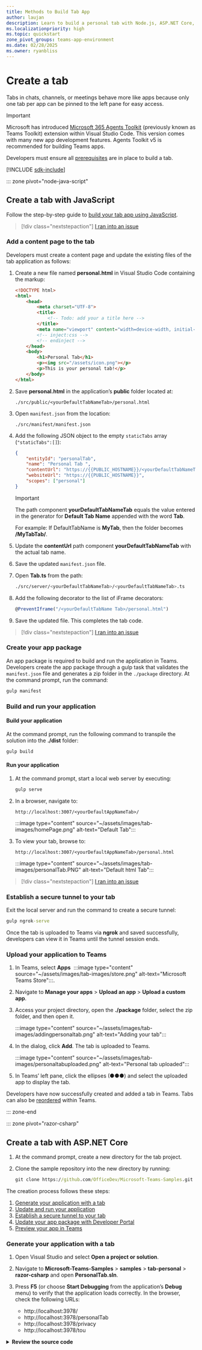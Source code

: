 ```yaml
---
title: Methods to Build Tab App
author: laujan
description: Learn to build a personal tab with Node.js, ASP.NET Core, or ASP.NET Core MVC, extending it to support group chats, channels, meetings, and offline access.
ms.localizationpriority: high
ms.topic: quickstart
zone_pivot_groups: teams-app-environment
ms.date: 02/28/2025
ms.owner: ryanbliss
---
```


# Create a tab

Tabs in chats, channels, or meetings behave more like apps because only one tab per app can be pinned to the left pane for easy access.

> [!IMPORTANT]
>
> Microsoft has introduced [Microsoft 365 Agents Toolkit](../../toolkit/agents-toolkit-fundamentals.md) (previously known as Teams Toolkit) extension within Visual Studio Code. This version comes with many new app development features. Agents Toolkit v5 is recommended for building Teams apps.

Developers must ensure all [prerequisites](~/tabs/how-to/tab-requirements.md) are in place to build a tab.

[!INCLUDE [sdk-include](~/includes/sdk-include.md)]

::: zone pivot="node-java-script"

## Create a tab with JavaScript

Follow the step-by-step guide to [build your tab app using JavaScript](../../sbs-gs-javascript.yml).

<!--
1. At the command prompt, install the [Yeoman](https://yeoman.io/) and [gulp-cli](https://www.npmjs.com/package/gulp-cli) packages by entering the following command after installing the Node.js:

    ```cmd
    npm install yo gulp-cli --global
    ```

1. At the command prompt, install Microsoft Teams app generator by entering the following command:

    ```cmd
    npm install generator-teams --global
    ```

Following are the steps to create a tab:

1. [Generate your application with a tab](#generate-your-application-with-a-tab)
1. [Add a content page to the tab](#add-a-content-page-to-the-tab)
1. [Create your app package](#create-your-app-package)
1. [Build and run your application](#build-and-run-your-application)
1. [Establish a secure tunnel to your tab](#establish-a-secure-tunnel-to-your-tab)
1. [Upload your application to Teams](#upload-your-application-to-teams)

### Generate your application with a tab

1. At the command prompt, create a new directory for your tab.

1. Enter the following command in the new directory to start the Microsoft Teams app generator:

    ```cmd
    yo teams
    ```

1. Respond to the series of questions prompted by the Microsoft Teams app generator so that the manifest.json file is updated accordingly.

    :::image type="content" source="~/assets/images/tab-images/teamsTabScreenshot.PNG" alt-text="Teams generator":::

    <details>
    <summary><b>Series of questions to update your manifest.json file</b></summary>

    * **What is your solution name?**

      The solution name serves as your project name. Developers can accept the suggested name by pressing **Enter**.

    * **Where do you want to place the files?**

      Developers confirm they are in the project directory by pressing **Enter**.

    * **Title of your Microsoft Teams app project?**

      The title becomes your app package name and is used in the manifest and description. Either enter a new title or press **Enter** to accept the default.

    * **Your (company) name? (max 32 characters)**

      The company name appears in the app manifest. Enter a company name or press **Enter** to accept the default.

    * **Which manifest version would you like to use?**

      Developers select the default schema.

    * **Quick scaffolding? (Y/n)**

      The default is yes; press **n** to enter your Microsoft Partner ID.

    * **Enter your Microsoft Partner Id, if you've one? (Leave blank to skip)**

      This field is optional and should only be used if already a member of the [Microsoft Cloud Partner Program](https://partner.microsoft.com).

    * **What do you want to add to your project?**

      Select **( * ) A Tab**.

    * **The URL where you will host this solution?**

      The generator suggests an Azure website URL by default. For local testing, a valid URL is not necessary.

    * **Would you like to show a loading indicator when your app/tab loads?**

      Choose not to include a loading indicator during the app or tab load. The default is no; press **n**.

    * **Would you like personal apps to be rendered without a tab header-bar?**

      Choose not to remove the tab header-bar from personal apps. The default is no; press **n**.

    * **Would you like to include Test framework and initial tests? (y/N)**

      Choose not to include a test framework. The default is no; press **n**.

    * **Would you like to include ESLint support? (y/N)**

      Choose not to include ESLint support. The default is no; press **n**.

    * **Would you like to use Azure Applications Insights for telemetry? (y/N)**

      Choose not to include [Azure Application Insights](/azure/azure-monitor/app/app-insights-overview). The default is no; press **n**.

    * **Default Tab Name (max 16 characters)?**

      Provide a name for the tab. This name is used throughout the project, such as in file names or URL paths.

    * **What kind of Tab would you like to create?**

      Using the arrow keys, select **Personal (static)**.

    * **Do you require Microsoft Entra Single-Sign-On support for the tab?**

      Opt not to include Microsoft Entra Single-Sign-On support. Although the default is yes, press **n**.
    > [!NOTE]
    > In a tab, the home page appears only when the user navigates back to it (for instance, by pressing the back button). The tab is designed not to retain the previous state.
    </details>

-->

> [!div class="nextstepaction"]
> [I ran into an issue](https://github.com/MicrosoftDocs/msteams-docs/issues/new?template=Doc-Feedback.yaml&title=%5BI+ran+into+an+Issue%5D+Create+a+tab+with+JavaScript&author=%40laujan&pageUrl=https%3A%2F%2Flearn.microsoft.com%2Fen-us%2Fmicrosoftteams%2Fplatform%2Ftabs%2Fhow-to%2Fcreate-personal-tab%3Ftabs%3Dvs%26pivots%3Dnode-java-script%23create-a-tab-with-javascript&contentSourceUrl=https%3A%2F%2Fgithub.com%2FMicrosoftDocs%2Fmsteams-docs%2Fblob%2Fmain%2Fmsteams-platform%2Ftabs%2Fhow-to%2Fcreate-personal-tab.md&platformId=7b2eedc9-c3ef-d30c-e8e1-e6d80e341b11&documentVersionIndependentId=6d43a761-19e0-541e-ba06-170099411ac1&metadata=*+ID%3A+61f5ca59-ab3e-b7ef-d3bc-55a88a362abf+%0A*+Service%3A+**msteams**)

### Add a content page to the tab

Developers must create a content page and update the existing files of the tab application as follows:

1. Create a new file named **personal.html** in Visual Studio Code containing the markup:

    ```html
    <!DOCTYPE html>
    <html>
        <head>
            <meta charset="UTF-8">
            <title>
                <!-- Todo: add your a title here -->
            </title>
            <meta name="viewport" content="width=device-width, initial-scale=1.0">
            <!-- inject:css -->
            <!-- endinject -->
        </head>
        <body>
            <h1>Personal Tab</h1>
            <p><img src="/assets/icon.png"></p>
            <p>This is your personal tab!</p>
        </body>
    </html>
    ```

1. Save **personal.html** in the application’s **public** folder located at:

    ```
    ./src/public/<yourDefaultTabNameTab>/personal.html
    ```

1. Open `manifest.json` from the location:

    ```
    ./src/manifest/manifest.json
    ```

1. Add the following JSON object to the empty `staticTabs` array (`"staticTabs":[]`):

    ```json
    {
        "entityId": "personalTab",
        "name": "Personal Tab ",
        "contentUrl": "https://{{PUBLIC_HOSTNAME}}/<yourDefaultTabNameTab>/personal.html",
        "websiteUrl": "https://{{PUBLIC_HOSTNAME}}",
        "scopes": ["personal"]
    }
    ```

    > [!IMPORTANT]
    > The path component **yourDefaultTabNameTab** equals the value entered in the generator for **Default Tab Name** appended with the word **Tab**.
    >
    > For example: If DefaultTabName is **MyTab**, then the folder becomes **/MyTabTab/**.

1. Update the **contentUrl** path component **yourDefaultTabNameTab** with the actual tab name.
1. Save the updated `manifest.json` file.
1. Open **Tab.ts** from the path:

    ```bash
    ./src/server/<yourDefaultTabNameTab>/<yourDefaultTabNameTab>.ts
    ```

1. Add the following decorator to the list of iFrame decorators:

    ```typescript
    @PreventIframe("/<yourDefaultTabName Tab>/personal.html")
    ```

1. Save the updated file. This completes the tab code.

> [!div class="nextstepaction"]
> [I ran into an issue](https://github.com/MicrosoftDocs/msteams-docs/issues/new?template=Doc-Feedback.yaml&title=%5BI+ran+into+an+issue%5D+Add+a+content+page+to+the+tab&author=%40laujan&pageUrl=https%3A%2F%2Flearn.microsoft.com%2Fen-us%2Fmicrosoftteams%2Fplatform%2Ftabs%2Fhow-to%2Fcreate-personal-tab%3Fbranch%3Dpr-en-us-12027%26tabs%3Dvs%26pivots%3Dnode-java-script%23add-a-content-page-to-the-tab&contentSourceUrl=https%3A%2F%2Fgithub.com%2FMicrosoftDocs%2Fmsteams-docs%2Fblob%2Fmain%2Fmsteams-platform%2Ftabs%2Fhow-to%2Fcreate-personal-tab.md&platformId=7b2eedc9-c3ef-d30c-e8e1-e6d80e341b11&documentVersionIndependentId=6d43a761-19e0-541e-ba06-170099411ac1&metadata=*+ID%3A+61f5ca59-ab3e-b7ef-d3bc-55a88a362abf+%0A*+Service%3A+**msteams**)

### Create your app package

An app package is required to build and run the application in Teams. Developers create the app package through a gulp task that validates the `manifest.json` file and generates a zip folder in the `./package` directory. At the command prompt, run the command:

```cmd
gulp manifest
```

### Build and run your application

#### Build your application

At the command prompt, run the following command to transpile the solution into the **./dist** folder:

```cmd
gulp build
```

#### Run your application

1. At the command prompt, start a local web server by executing:

    ```cmd
    gulp serve
    ```

1. In a browser, navigate to:

    ```
    http://localhost:3007/<yourDefaultAppNameTab>/
    ```

    :::image type="content" source="~/assets/images/tab-images/homePage.png" alt-text="Default Tab":::

1. To view your tab, browse to:

    ```
    http://localhost:3007/<yourDefaultAppNameTab>/personal.html
    ```

    :::image type="content" source="~/assets/images/tab-images/personalTab.PNG" alt-text="Default html Tab":::

> [!div class="nextstepaction"]
> [I ran into an issue](https://github.com/MicrosoftDocs/msteams-docs/issues/new?template=Doc-Feedback.yaml&title=%5BI+ran+into+an+issue%5D+Build+and+run+your+application&author=%40laujan&pageUrl=https%3A%2F%2Flearn.microsoft.com%2Fen-us%2Fmicrosoftteams%2Fplatform%2Ftabs%2Fhow-to%2Fcreate-personal-tab%3Fbranch%3Dpr-en-us-12027%26tabs%3Dvs%26pivots%3Dnode-java-script%23build-and-run-your-application&contentSourceUrl=https%3A%2F%2Fgithub.com%2FMicrosoftDocs%2Fmsteams-docs%2Fblob%2Fmain%2Fmsteams-platform%2Ftabs%2Fhow-to%2Fcreate-personal-tab.md&platformId=7b2eedc9-c3ef-d30c-e8e1-e6d80e341b11&documentVersionIndependentId=6d43a761-19e0-541e-ba06-170099411ac1&metadata=*+ID%3A+61f5ca59-ab3e-b7ef-d3bc-55a88a362abf+%0A*+Service%3A+**msteams**)

### Establish a secure tunnel to your tab

Exit the local server and run the command to create a secure tunnel:

```cmd
gulp ngrok-serve
```

Once the tab is uploaded to Teams via **ngrok** and saved successfully, developers can view it in Teams until the tunnel session ends.

### Upload your application to Teams

1. In Teams, select **Apps** &nbsp;:::image type="content" source="~/assets/images/tab-images/store.png" alt-text="Microsoft Teams Store":::.
1. Navigate to **Manage your apps** > **Upload an app** > **Upload a custom app**.
1. Access your project directory, open the **./package** folder, select the zip folder, and then open it.

    :::image type="content" source="~/assets/images/tab-images/addingpersonaltab.png" alt-text="Adding your tab":::

1. In the dialog, click **Add**. The tab is uploaded to Teams.

    :::image type="content" source="~/assets/images/tab-images/personaltabuploaded.png" alt-text="Personal tab uploaded":::

1. In Teams’ left pane, click the ellipses (&#x25CF;&#x25CF;&#x25CF;) and select the uploaded app to display the tab.

Developers have now successfully created and added a tab in Teams. Tabs can also be [reordered](#reorder-tabs) within Teams.

::: zone-end

::: zone pivot="razor-csharp"

## Create a tab with ASP.NET Core

1. At the command prompt, create a new directory for the tab project.
1. Clone the sample repository into the new directory by running:

    ```cmd
    git clone https://github.com/OfficeDev/Microsoft-Teams-Samples.git
    ```

The creation process follows these steps:

1. [Generate your application with a tab](#generate-your-application-with-a-tab-1)
1. [Update and run your application](#update-and-run-your-application)
1. [Establish a secure tunnel to your tab](#establish-a-secure-tunnel-to-your-tab-1)
1. [Update your app package with Developer Portal](#update-your-app-package-with-developer-portal)
1. [Preview your app in Teams](#preview-your-app-in-teams)

### Generate your application with a tab

1. Open Visual Studio and select **Open a project or solution**.
1. Navigate to **Microsoft-Teams-Samples** > **samples** > **tab-personal** > **razor-csharp** and open **PersonalTab.sln**.
1. Press **F5** (or choose **Start Debugging** from the application’s **Debug** menu) to verify that the application loads correctly. In the browser, check the following URLs:

    * http://localhost:3978/
    * http://localhost:3978/personalTab
    * http://localhost:3978/privacy
    * http://localhost:3978/tou

<details>
<summary><b>Review the source code</b></summary>

#### Startup.cs

The project is created from an ASP.NET Core 3.1 web application empty template with the **Advanced - Configure for HTTPS** option selected. MVC services are registered via the dependency injection framework’s `ConfigureServices()` method. Also, because the empty template does not serve static content by default, the static files middleware is included in the `Configure()` method as follows:

```csharp
public void ConfigureServices(IServiceCollection services)
{
    services.AddMvc().SetCompatibilityVersion(CompatibilityVersion.Version_2_2);
}
public void Configure(IApplicationBuilder app)
{
    app.UseStaticFiles();
    app.UseMvc();
}
```

#### wwwroot folder

ASP.NET Core uses the web root folder (wwwroot) to locate static files.

#### Index.cshtml

ASP.NET Core designates files named **Index** as the default or home page. When the browser URL points to the site root, **Index.cshtml** is rendered.

#### AppManifest folder

This folder holds the required app package files:

* A full color icon (192 x 192 pixels)
* A transparent outline icon (32 x 32 pixels)
* A `manifest.json` file that specifies app attributes

These files are zipped to create an app package for Teams. Teams loads the `contentUrl` defined in the manifest, embeds it in an <iframe>, and renders it within the tab.

#### .csproj

Developers can right-click the project in Visual Studio Solution Explorer and select **Edit Project File**. At the end of the file, the following code creates and updates the zip folder when the application builds:

```xml
<PropertyGroup>
    <PostBuildEvent>powershell.exe Compress-Archive -Path \"$(ProjectDir)AppManifest\*\" -DestinationPath \"$(TargetDir)tab.zip\" -Force</PostBuildEvent>
</PropertyGroup>

<ItemGroup>
    <EmbeddedResource Include="AppManifest\icon-outline.png">
      <CopyToOutputDirectory>Always</CopyToOutputDirectory>
    </EmbeddedResource>
    <EmbeddedResource Include="AppManifest\icon-color.png">
      <CopyToOutputDirectory>Always</CopyToOutputDirectory>
    </EmbeddedResource>
    <EmbeddedResource Include="AppManifest\manifest.json">
      <CopyToOutputDirectory>Always</CopyToOutputDirectory>
    </EmbeddedResource>
</ItemGroup>
```

</details>

> [!div class="nextstepaction"]
> [I ran into an issue](https://github.com/MicrosoftDocs/msteams-docs/issues/new?template=Doc-Feedback.yaml&title=%5BI+ran+into+an+issue%5D+Generate+your+application+with+a+tab&pageUrl=https%3A%2F%2Flearn.microsoft.com%2Fen-us%2Fmicrosoftteams%2Fplatform%2Ftabs%2Fhow-to%2Fcreate-personal-tab%3Ftabs%3Dvs%26pivots%3Drazor-csharp%23generate-your-application-with-a-tab-1&contentSourceUrl=https%3A%2F%2Fgithub.com%2FMicrosoftDocs%2Fmsteams-docs%2Fblob%2Fmain%2Fmsteams-platform%2Ftabs%2Fhow-to%2Fcreate-personal-tab.md&documentVersionIndependentId=6d43a761-19e0-541e-ba06-170099411ac1&author=surbhigupta&platformId=7b2eedc9-c3ef-d30c-e8e1-e6d80e341b11&metadata=*%2BID%253A%2Be473e1f3-69f5-bcfa-bcab-54b098b59c80%2B%250A*%2BService%253A%2B**msteams**)

### Update and run your application

1. Within Visual Studio Solution Explorer, open **Pages** > **Shared** and then open **_Layout.cshtml**. Add the following inside the `<head>` section:

    ```HTML
    <script src="https://ajax.aspnetcdn.com/ajax/jQuery/jquery-3.4.1.min.js"></script>
    <script src="https://res.cdn.office.net/teams-js/2.0.0/js/MicrosoftTeams.min.js" integrity="sha384-QtTBFeFlfRDZBfwHJHYQp7MdLJ2C3sfAEB1Qpy+YblvjavBye+q87TELpTnvlXw4" crossorigin="anonymous"></script>
    ```

1. In Visual Studio Solution Explorer, open **PersonalTab.cshtml** from the **Pages** folder and insert `microsoftTeams.app.initialize()` within the `<script>` tags.
1. Save all changes.
1. Press **F5** (or select **Start Debugging** from the **Debug** menu) to run the application.

> [!div class="nextstepaction"]
> [I ran into an issue](https://github.com/MicrosoftDocs/msteams-docs/issues/new?template=Doc-Feedback.yaml&title=%5BI+ran+into+an+issue%5D+Update+and+run+your+application&pageUrl=https%3A%2F%2Flearn.microsoft.com%2Fen-us%2Fmicrosoftteams%2Fplatform%2Ftabs%2Fhow-to%2Fcreate-personal-tab%3Ftabs%3Dvs%26pivots%3Drazor-csharp%23update-and-run-your-application&contentSourceUrl=https%3A%2F%2Fgithub.com%2FMicrosoftDocs%2Fmsteams-docs%2Fblob%2Fmain%2Fmsteams-platform%2Ftabs%2Fhow-to%2Fcreate-personal-tab.md&documentVersionIndependentId=6d43a761-19e0-541e-ba06-170099411ac1&author=surbhigupta&platformId=7b2eedc9-c3ef-d30c-e8e1-e6d80e341b11&metadata=*%2BID%253A%2Be473e1f3-69f5-bcfa-bcab-54b098b59c80%2B%250A*%2BService%253A%2B**msteams**)

### Establish a secure tunnel to your tab

From the project root directory in the command prompt, start a secure tunnel by executing:

```cmd
ngrok http 3978 --host-header=localhost
```

### Update your app package with Developer Portal

1. Open [**Developer portal**](https://dev.teams.microsoft.com/home).
1. Within **Apps**, select **Import app**.
1. The app package file, named **tab.zip**, is located at:

    ```
    /bin/Debug/netcoreapp3.1/tab.zip
    ```

1. Select **tab.zip** to open it within the Developer Portal.
1. A default **App ID** is automatically generated in the **Basic information** section.
1. Add the Short and Long descriptions in **Descriptions**.
1. In **Developer Information**, provide the required details and, in **Website (must be a valid HTTPS URL)**, enter the ngrok HTTPS URL.
1. In **App URLs**, update the Privacy policy to `https://<yourngrokurl>/privacy` and Terms of use to `https://<yourngrokurl>/tou`, then select **Save**.
1. In **App features**, select **Personal app** > **Create your first personal app tab**, then input a name and update the **Content URL** with `https://<yourngrokurl>/personalTab`. Leave the Website URL blank, select **Context** as personalTab from the dropdown, and click **Confirm**.
1. Select **Save**.
1. In the Domains section, ensure that the domains include the ngrok URL without the HTTPS prefix, e.g., `<yourngrokurl>.ngrok.io`.

> [!div class="nextstepaction"]
> [I ran into an issue](https://github.com/MicrosoftDocs/msteams-docs/issues/new?template=Doc-Feedback.yaml&title=%5BI+ran+into+an+issue%5D+Update+your+app+package+with+Developer+Portal&pageUrl=https%3A%2F%2Flearn.microsoft.com%2Fen-us%2Fmicrosoftteams%2Fplatform%2Ftabs%2Fhow-to%2Fcreate-personal-tab%3Ftabs%3Dvs%26pivots%3Drazor-csharp%23update-your-app-package-with-developer-portal&contentSourceUrl=https%3A%2F%2Fgithub.com%2FMicrosoftDocs%2Fmsteams-docs%2Fblob%2Fmain%2Fmsteams-platform%2Ftabs%2Fhow-to%2Fcreate-personal-tab.md&documentVersionIndependentId=6d43a761-19e0-541e-ba06-170099411ac1&author=surbhigupta&platformId=7b2eedc9-c3ef-d30c-e8e1-e6d80e341b11&metadata=*%2BID%253A%2Be473e1f3-69f5-bcfa-bcab-54b098b59c80%2B%250A*%2BService%253A%2B**msteams**)

### Preview your app in Teams

1. From the Developer Portal toolbar, select **Preview in Teams**; the portal confirms that the custom app has been uploaded successfully, and the **Add** page appears in Teams.
1. Click **Add** to load the tab in Teams. The tab becomes available in Teams.

    :::image type="content" source="~/assets/images/tab-images/personaltabaspnetuploaded.png" alt-text="Default Tab":::

    Developers have now successfully created and added a tab in Teams. Tabs can be [reordered](#reorder-tabs).

::: zone-end

::: zone pivot="mvc-csharp"

## Create a tab with ASP.NET Core MVC

1. At the command prompt, create a new directory for the tab project.
1. Clone the sample repository into the new directory by running:

    ```cmd
    git clone https://github.com/OfficeDev/Microsoft-Teams-Samples.git
    ```

This process follows these steps:

1. [Generate your application with a tab](#generate-your-application-with-a-tab)
1. [Update and run application](#update-and-run-your-application-1)
1. [Establish a secure tunnel to your tab](#establish-a-secure-tunnel-to-your-tab-2)
1. [Update your app package with Developer Portal](#update-your-app-package-with-developer-portal-1)
1. [Preview your app in Teams](#preview-your-app-in-teams-1)

### Generate your application with a tab

1. Open Visual Studio and select **Open a project or solution**.
1. Navigate to **Microsoft-Teams-Samples** > **samples** > **tab-personal** > **mvc-csharp** and open **PersonalTabMVC.sln**.
1. Press **F5** (or select **Start Debugging** from the **Debug** menu) to verify that the application loads correctly. In the browser, check the URLs:

    * http://localhost:3978
    * http://localhost:3978/personalTab
    * http://localhost:3978/privacy
    * http://localhost:3978/tou

<details>
<summary><b>Review the source code</b></summary>

#### Startup.cs

This project is created from an ASP.NET Core 3.1 web application empty template with the **Advanced - Configure for HTTPS** option selected. The MVC services register via `ConfigureServices()` and the static files middleware is added in `Configure()` as shown:

``` csharp
public void ConfigureServices(IServiceCollection services)
{
    services.AddMvc().SetCompatibilityVersion(CompatibilityVersion.Version_2_2);
}
public void Configure(IApplicationBuilder app)
{
    app.UseStaticFiles();
    app.UseMvc();
}
```

#### wwwroot folder

ASP.NET Core locates static files within the web root folder (wwwroot).

#### AppManifest folder

The folder contains essential app package files including:

* A **full color icon** (192 x 192 pixels)
* A **transparent outline icon** (32 x 32 pixels)
* A `manifest.json` file with the app attributes

These files must be zipped to form an app package for Teams. Teams loads the `contentUrl` defined in the manifest, embeds it in an iFrame, and displays it in the tab.

#### .csproj

Right-click on the project in Visual Studio Solution Explorer and select **Edit Project File**. The code at the file’s end creates and updates a zip folder during build:

``` xml
<PropertyGroup>
    <PostBuildEvent>powershell.exe Compress-Archive -Path \"$(ProjectDir)AppManifest\*\" -DestinationPath \"$(TargetDir)tab.zip\" -Force</PostBuildEvent>
</PropertyGroup>

<ItemGroup>
    <EmbeddedResource Include="AppManifest\icon-outline.png">
      <CopyToOutputDirectory>Always</CopyToOutputDirectory>
    </EmbeddedResource>
    <EmbeddedResource Include="AppManifest\icon-color.png">
      <CopyToOutputDirectory>Always</CopyToOutputDirectory>
    </EmbeddedResource>
    <EmbeddedResource Include="AppManifest\manifest.json">
      <CopyToOutputDirectory>Always</CopyToOutputDirectory>
    </EmbeddedResource>
</ItemGroup>
```

#### Models

The **PersonalTab.cs** model provides a message object and related methods, invoked by **PersonalTabController** when a user interacts with a button in the **PersonalTab** view.

#### Views

Views represent different pages:

* Home: ASP.NET Core uses files named **Index** as the default homepage.
* Shared: The partial view **_Layout.cshtml** contains shared structure and references to the Teams Library.

#### Controllers

Controllers make use of `ViewBag` to dynamically pass values to corresponding Views.

</details>

> [!div class="nextstepaction"]
> [I ran into an issue](https://github.com/MicrosoftDocs/msteams-docs/issues/new?template=Doc-Feedback.yaml&title=%5BI+ran+into+an+issue%5D+Generate+your+application+with+a+tab&pageUrl=https%3A%2F%2Flearn.microsoft.com%2Fen-us%2Fmicrosoftteams%2Fplatform%2Ftabs%2Fhow-to%2Fcreate-personal-tab%3Ftabs%3Dvs%26pivots%3Drazor-csharp%23generate-your-application-with-a-tab&contentSourceUrl=https%3A%2F%2Fgithub.com%2FMicrosoftDocs%2Fmsteams-docs%2Fblob%2Fmain%2Fmsteams-platform%2Ftabs%2Fhow-to%2Fcreate-personal-tab.md&documentVersionIndependentId=6d43a761-19e0-541e-ba06-170099411ac1&author=surbhigupta&platformId=7b2eedc9-c3ef-d30c-e8e1-e6d80e341b11&metadata=*%2BID%253A%2Be473e1f3-69f5-bcfa-bcab-54b098b59c80%2B%250A*%2BService%253A%2B**msteams**)

### Update and run your application

1. In Visual Studio Solution Explorer, open **Views** > **Shared** and then **_Layout.cshtml**. Insert the following scripts inside the `<head>` section:

    ```HTML
    <script src="https://ajax.aspnetcdn.com/ajax/jQuery/jquery-3.4.1.min.js"></script>
    <script src="https://res.cdn.office.net/teams-js/2.0.0/js/MicrosoftTeams.min.js" integrity="sha384-QtTBFeFlfRDZBfwHJHYQp7MdLJ2C3sfAEB1Qpy+YblvjavBye+q87TELpTnvlXw4" crossorigin="anonymous"></script>
    ```

1. Open **PersonalTab.cshtml** from **Views** > **PersonalTab** and add `microsoftTeams.app.initialize()` within the `<script>` tags.
1. Save all changes.
1. Press **F5** (or choose **Start Debugging** from the **Debug** menu) to run the application.

> [!div class="nextstepaction"]
> [I ran into an issue](https://github.com/MicrosoftDocs/msteams-docs/issues/new?template=Doc-Feedback.yaml&title=%5BI+ran+into+an+issue%5D+Update+and+run+your+application&pageUrl=https%3A%2F%2Flearn.microsoft.com%2Fen-us%2Fmicrosoftteams%2Fplatform%2Ftabs%2Fhow-to%2Fcreate-personal-tab%3Ftabs%3Dvs%26pivots%3Drazor-csharp%23update-and-run-your-application&contentSourceUrl=https%3A%2F%2Fgithub.com%2FMicrosoftDocs%2Fmsteams-docs%2Fblob%2Fmain%2Fmsteams-platform%2Ftabs%2Fhow-to%2Fcreate-personal-tab.md&documentVersionIndependentId=6d43a761-19e0-541e-ba06-170099411ac1&author=surbhigupta&platformId=7b2eedc9-c3ef-d30c-e8e1-e6d80e341b11&metadata=*%2BID%253A%2Be473e1f3-69f5-bcfa-bcab-54b098b59c80%2B%250A*%2BService%253A%2B**msteams**)
  
### Establish a secure tunnel to your tab

From the project root directory in the command prompt, start a secure tunnel by executing:

```cmd
ngrok http 3978 --host-header=localhost
```

### Update your app package with Developer Portal

1. Open [**Developer portal**](https://dev.teams.microsoft.com/home).
1. Under **Apps**, select **Import app**.
1. The app package file, **tab.zip**, is located at:

    ```
    /bin/Debug/netcoreapp3.1/tab.zip
    ```

1. Select **tab.zip** to open it in the Developer Portal.
1. A default **App ID** is created and appears in **Basic information**.
1. Provide the Short and Long descriptions within **Descriptions**.
1. In **Developer Information**, supply the required details and in **Website (must be a valid HTTPS URL)**, enter the ngrok HTTPS URL.
1. In **App URLs**, update the Privacy policy to `https://<yourngrokurl>/privacy` and Terms of use to `https://<yourngrokurl>/tou`, then click **Save**.
1. Under **App features**, choose **Personal app** > **Create your first personal app tab**, enter a name, and update the **Content URL** with `https://<yourngrokurl>/personalTab`. Leave the Website URL blank, select **Context** as personalTab from the dropdown list, and click **Confirm**.
1. Click **Save**.
1. In the Domains section, ensure that the list of domains contains the ngrok URL without the HTTPS prefix (e.g., `<yourngrokurl>.ngrok.io`).

> [!div class="nextstepaction"]
> [I ran into an issue](https://github.com/MicrosoftDocs/msteams-docs/issues/new?template=Doc-Feedback.yaml&title=%5BI+ran+into+an+issue%5D+Update+your+app+package+with+Developer+Portal&pageUrl=https%3A%2F%2Flearn.microsoft.com%2Fen-us%2Fmicrosoftteams%2Fplatform%2Ftabs%2Fhow-to%2Fcreate-personal-tab%3Ftabs%3Dvs%26pivots%3Dmvc-csharp%23update-your-app-package-with-developer-portal-1&contentSourceUrl=https%3A%2F%2Fgithub.com%2FMicrosoftDocs%2Fmsteams-docs%2Fblob%2Fmain%2Fmsteams-platform%2Ftabs%2Fhow-to%2Fcreate-personal-tab.md&documentVersionIndependentId=6d43a761-19e0-541e-ba06-170099411ac1&author=surbhigupta&platformId=7b2eedc9-c3ef-d30c-e8e1-e6d80e341b11&metadata=*%2BID%253A%2Be473e1f3-69f5-bcfa-bcab-54b098b59c80%2B%250A*%2BService%253A%2B**msteams**)

### Preview your app in Teams

1. From the Developer Portal toolbar, click **Preview in Teams**. Developer Portal confirms a successful upload, and the **Add** page appears in Teams.
1. Click **Add** to load the tab in Teams.
1. In the dialog, select **Open** to display the app in personal scope.

    :::image type="content" source="~/assets/images/tab-images/personaltabaspnetmvccoreuploaded.png" alt-text="Personal tab":::
  
Developers have now successfully created and added a tab in Teams. Tabs can be [reordered](#reorder-tabs) as needed.

::: zone-end

::: zone pivot="blazor-app"

Blazor allows developers to build interactive web UIs using C# instead of JavaScript. Both a tab app and a bot app can be created with Blazor and the latest version of Visual Studio.

:::image type="content" source="~/assets/images/toolkit-v2/blazor/your-blazor-helloworld-app.png" alt-text="Screenshot of the Blazor app displaying the tab, Bot, and Message Extension output after the step-by-step Blazor guide is successfully completed.":::

> [!NOTE]
> Agents Toolkit does not support message extension capability.

Below is a list of tools required for building and deploying the app.

| &nbsp;         | Install                                                                                  | For using...                                                                                                                              |
|----------------|------------------------------------------------------------------------------------------|-------------------------------------------------------------------------------------------------------------------------------------------|
| **Required**   | &nbsp;                                                                                   | &nbsp;                                                                                                                                    |
| &nbsp;         | [Visual Studio version 17.2.0 preview 2.1](https://visualstudio.microsoft.com/thank-you-downloading-visual-studio/?sku=enterprise&ch=pre&rel=17) | Select Visual Studio Enterprise 2022 Preview (version 17.2.0 preview 2.1).                                                               |
| &nbsp;         | [Microsoft Teams](https://www.microsoft.com/microsoft-teams/download-app)                | Microsoft Teams to collaborate via chat, meetings, and calls in a unified app.                                                            |
| &nbsp;         | [Microsoft Edge](https://www.microsoft.com/edge/) (recommended) or [Google Chrome](https://www.google.com/chrome/) | A browser equipped with developer tools.                                                                                                 |

## Prepare development environment

After installing the required tools, set up the development environment.

### Install Agents Toolkit

Agents Toolkit simplifies development by provisioning and deploying cloud resources for the app, publishing to the Teams Store, and more. Developers can use Agents Toolkit with Visual Studio or the Agents Toolkit Command Line Interface.

# [Latest version of the Visual Studio](#tab/vs)

Developers can use the latest version of Visual Studio to develop Teams apps with Blazor Server in .NET.

To install the Agents Toolkit extension:

1. Download the latest version of Visual Studio.
1. Launch the Visual Studio installer (.exe) from the download folder.
1. In the Visual Studio Installer, select **Continue** to configure the installation.

    :::image type="content" source="../../assets/images/toolkit-v2/blazor/visual-studio-installer.PNG" alt-text="Screenshot of Visual Studio Installer with continue option highlighted.":::

1. Under **Workloads**, select **ASP.NET and web development**.
1. Under **Installation details**, select **Microsoft 365 Agents Toolkit**.
1. Click **Install**.

    :::image type="content" source="../../assets/images/toolkit-v2/blazor-vs-preview2/vs.install.PNG" alt-text="Screenshot of Visual Studio Enterprise Preview with the ASP.NET, web development, and Microsoft Teams development tools options highlighted.":::

Visual Studio installs in a few minutes.

> [!div class="nextstepaction"]
> [I ran into an issue](https://github.com/MicrosoftDocs/msteams-docs/issues/new?template=Doc-Feedback.yaml&title=%5BI+ran+into+an+issue%5D+Install+Microsoft+Agents+Toolkit+-+Latest+version+of+the+Visual+Studio&pageUrl=https%3A%2F%2Flearn.microsoft.com%2Fen-us%2Fmicrosoftteams%2Fplatform%2Ftabs%2Fhow-to%2Fcreate-personal-tab%3Ftabs%3Dvs%26pivots%3Dblazor-app%23install-microsoft-agents-toolkit&contentSourceUrl=https%3A%2F%2Fgithub.com%2FMicrosoftDocs%2Fmsteams-docs%2Fblob%2Fmain%2Fmsteams-platform%2Ftabs%2Fhow-to%2Fcreate-personal-tab.md%23latest-version-of-the-visual-studio&documentVersionIndependentId=6d43a761-19e0-541e-ba06-170099411ac1&author=surbhigupta&platformId=7b2eedc9-c3ef-d30c-e8e1-e6d80e341b11&metadata=*%2BID%253A%2Be473e1f3-69f5-bcfa-bcab-54b098b59c80%2B%250A*%2BService%253A%2B**msteams**)

# [Command line](#tab/cli)

To install Microsoft 365 Agents Toolkit CLI (previously known as TeamsFx CLI) via npm, run:

```bash
npm install -g @microsoft/teamsfx-cli
```

Depending on the configuration, developers might need to use `sudo`:

```bash
sudo npm install -g --unsafe-perm @microsoft/teamsfx-cli
```

Ensure the npm global cache is added to the PATH (typically handled by the Node.js installer).

The CLI is available via the `atk` command. Verify by running:

```bash
atk -h
```

> [!CAUTION]
> Before running TeamsFx in PowerShell terminals, the remote signed execution policy for PowerShell must be enabled.

> [!div class="nextstepaction"]
> [I ran into an issue](https://github.com/MicrosoftDocs/msteams-docs/issues/new?template=Doc-Feedback.yaml&title=%5BI+ran+into+an+issue%5D+Install+Microsoft+Agents+Toolkit+-+Command+line&pageUrl=https%3A%2F%2Flearn.microsoft.com%2Fen-us%2Fmicrosoftteams%2Fplatform%2Ftabs%2Fhow-to%2Fcreate-personal-tab%3Ftabs%3Dvs%26pivots%3Dblazor-app%23install-microsoft-agents-toolkit&contentSourceUrl=https%3A%2F%2Fgithub.com%2FMicrosoftDocs%2Fmsteams-docs%2Fblob%2Fmain%2Fmsteams-platform%2Ftabs%2Fhow-to%2Fcreate-personal-tab.md%23command-line&documentVersionIndependentId=6d43a761-19e0-541e-ba06-170099411ac1&author=surbhigupta&platformId=7b2eedc9-c3ef-d30c-e8e1-e6d80e341b11&metadata=*%2BID%253A%2Be473e1f3-69f5-bcfa-bcab-54b098b59c80%2B%250A*%2BService%253A%2B**msteams**)

---

## Set up your Teams development tenant

A tenant acts as a container for an organization in Teams where chats, file sharing, and meetings occur. It also serves as the space to upload and test custom apps. Developers should verify readiness for custom app upload.

### Enable custom app upload

Custom app upload lets developers test apps in Teams without full distribution. To verify if custom app upload is enabled:

1. In the Teams client, open **Apps**.
1. Go to **Manage your apps**.
1. Click **Upload an app**. The presence of the **Upload a custom app** option confirms that custom app upload is enabled.

    :::image type="content" source="../../assets/images/toolkit-v2/blazor/upload-custom-app.PNG" alt-text="Screenshot showing the option to upload a custom app in Teams.":::

    > [!NOTE]
    > If the option does not appear, contact the Teams administrator.

### Create a free Teams developer tenant (optional)

Developers without a Teams developer account can join the Microsoft 365 developer program at no cost:

1. Visit the [Microsoft 365 developer program](https://developer.microsoft.com/microsoft-365/dev-program).
1. Click **Join Now** and follow the onscreen instructions.
1. On the welcome screen, select **Set up E5 subscription**.
1. Configure the administrator account. Once complete, a subscription screen appears.

    :::image type="content" source="../../assets/images/build-your-first-app/dev-program-subscription.PNG" alt-text="Screenshot of Microsoft 365 Developer Program displaying available Microsoft 365 developer subscriptions.":::

1. Sign in to Teams using the new administrator account and verify the presence of the **Upload a custom app** option.

## Get a free Azure account

If hosting the app or using Azure resources is planned, developers must possess an Azure subscription. [Create a free account](https://azure.microsoft.com/free/) before proceeding.

With all tools installed and accounts set up, developers can now create and build a Teams app with tab capability.

## Create project workspace for your tab app

Initiate Teams app development by creating an app that uses tab functionality.

:::image type="content" source="~/assets/images/toolkit-v2/blazor/your-blazor-helloworld-app1.png" alt-text="Screenshot of Blazor app displaying the final output of the tab app after completing the Blazor guide.":::

This tutorial covers:

1. [How to set up a new tab project with Agents Toolkit](#create-your-tab-project)
1. [A tour of the source code for the Teams tab app](#take-a-tour-of-the-source-code-for-teams-tab-app)

## Create your tab project

Agents Toolkit guides developers through creating the tab project workspace using several steps:

1. On the **Create a new project** page, select the desired project type.
1. On the **Configure your new project** page, enter the project details.
1. On the **Create a new Teams application** page, select the app capabilities.

**To create the tab project workspace:**

1. Open the latest version of Visual Studio.
1. Click **Create a new project**.

   :::image type="content" source="../../assets/images/toolkit-v2/blazor/vs-select-project.png" alt-text="Screenshot of Visual Studio displaying the Create a new project option.":::

   The **Create a new project** page is displayed.

1. Specify the project type and details:
   1. Search for **Microsoft 365** in the templates dropdown.
   1. Choose **Microsoft 365 Agents** as the template.
   1. Click **Next**.

      :::image type="content" source="../../assets/images/toolkit-v2/blazor/vs-select-teams-app.png" alt-text="Screenshot of the Create a new project page with the Next option selected." lightbox="../../assets/images/toolkit-v2/blazor/vs-select-teams-app.png":::

      The **Configure your new project** page appears.

1. Provide the project details:
   1. Enter a suitable project name.

      > [!NOTE]
      > The project name automatically fills in as the **Solution name**. Developers may modify the solution name without affecting the project name.

   1. Choose the folder path for the project workspace.
   1. Optionally, enter a different solution name.
   1. (Optional) Check the option to save the project and solution in the same folder; this step is not required for this tutorial.
   1. Click **Create**.

      :::image type="content" source="../../assets/images/toolkit-v2/blazor-vs-preview2/configure-new-project.PNG" alt-text="Screenshot of the Configure your new project page with the Create option selected." lightbox="../../assets/images/toolkit-v2/blazor-vs-preview2/configure-new-project.PNG":::

      The **Create a new Teams application** page appears.

1. On the **Create a new Teams application** page, select the Teams app feature:
   1. Choose **Tab** as the app capability.
   1. Click **Create**.

      :::image type="content" source="../../assets/images/toolkit-v2/first-tab/create-tab.png" alt-text="Screenshot showing the Tab feature and Create option selected in the Create a new Teams application page.":::

   The Teams tab app is generated within seconds.

   :::image type="content" source="../../assets/images/toolkit-v2/blazor/vs-tab-app.png" alt-text="Screenshot of Visual Studio displaying initial tips for building the app." lightbox="../../assets/images/toolkit-v2/blazor/vs-tab-app.png":::

   <details>
   <summary>A quick recap of creating a Teams tab app.</summary>
   Watch this brief recap for creating a Teams tab app.

   :::image type="content" source="~/assets/videos/blazorapp.gif" alt-text="Graphical walkthrough of the Teams tab app creation process.":::

> [!div class="nextstepaction"]
> [I ran into an issue](https://github.com/MicrosoftDocs/msteams-docs/issues/new?template=Doc-Feedback.yaml&title=%5BI+ran+into+an+issue%5D+Create+your+tab+project&pageUrl=https%3A%2F%2Flearn.microsoft.com%2Fen-us%2Fmicrosoftteams%2Fplatform%2Ftabs%2Fhow-to%2Fcreate-personal-tab%3Ftabs%3Dvs%26pivots%3Dblazor-app%23create-your-tab-project&contentSourceUrl=https%3A%2F%2Fgithub.com%2FMicrosoftDocs%2Fmsteams-docs%2Fblob%2Fmain%2Fmsteams-platform%2Ftabs%2Fhow-to%2Fcreate-personal-tab.md&documentVersionIndependentId=6d43a761-19e0-541e-ba06-170099411ac1&author=surbhigupta&platformId=7b2eedc9-c3ef-d30c-e8e1-e6d80e341b11&metadata=*%2BID%253A%2Be473e1f3-69f5-bcfa-bcab-54b098b59c80%2B%250A*%2BService%253A%2B**msteams**)
   </details>

### Take a tour of the source code for Teams tab app

Once the project is generated, developers have access to all components required for a basic tab app. Use the **Solution Explorer** pane in Visual Studio to examine the directory structure.

:::image type="content" source="../../assets/images/toolkit-v2/blazor/blazor-app-solution-explorer_1.png" alt-text="Screenshot of Solution Explorer displaying files and folders for a personal tab app.":::

Agents Toolkit scaffolds the project based on the selected capabilities. Key components include:

| Folder name    | Contents                                                                                                                                         |
|----------------|--------------------------------------------------------------------------------------------------------------------------------------------------|
| App icons      | PNG files for the app icons stored as `color.png` and `outline.png`.                                                                             |
| `manifest.json`| The app manifest required for publishing via Developer Portal for Teams is stored in `Properties/manifest.json`.                                  |
| BackendController.cs | A backend controller located at `Controllers/BackendController.cs` aids in authentication.                                                 |
| `Pages/Tab.razor`| The tab page for the application.                                                                                                              |
| `TeamsFx.cs` and `JS/src/index.js` | Scripts responsible for initializing communication with the Teams host.                                                     |

Developers may add additional ASP.NET Core controllers to incorporate backend functionality.

## Build and run your first Teams tab app

After setting up the Agents Toolkit project workspace, build and run the tab app as follows:

1. In Visual Studio, select **Project** > **Microsoft 365 Agents Toolkit** > **Select Microsoft 365 Account**.

    :::image type="content" source="../../assets/images/toolkit-v2/blazor-vs-preview2/configure-msteamsapp_1.png" alt-text="Screenshot of Visual Studio showing the Project and Agents Toolkit options for configuring the Teams app." lightbox="../../assets/images/toolkit-v2/blazor-vs-preview2/configure-msteamsapp_1.png":::

1. Choose the Microsoft 365 account or select **Add an account** to sign in.
   
    :::image type="content" source="../../assets/images/toolkit-v2/m365-account_1.PNG" alt-text="Screenshot of the Microsoft 365 Account sign-in screen with the Continue option highlighted.":::

1. Press **Debug** > **Start Debugging** or press **F5** to launch the app in debug mode.
    <br>
    <details>
    <summary>Learn what occurs when running the app locally in the debugger.</summary>

    When F5 is pressed, Agents Toolkit:

    1. Registers the application with Microsoft Entra ID.
    1. Registers the application for Teams custom app upload.
    1. Launches the backend locally.
    1. Launches the front-end locally.
    1. Opens Teams in a web browser and instructs it to load the custom app using the embedded URL in the manifest.

    </details>

1. If prompted, install the self-signed SSL certificate for local debugging.

    :::image type="content" source="../../assets/images/toolkit-v2/blazor-vs-preview2/ssl-prompt.png" alt-text="Screenshot of Security Warning prompting SSL certificate installation.":::

    Teams launches in a web browser.
1. In Teams, click **Add**.
   
    :::image type="content" source="../../assets/images/toolkit-v2/blazor-vs-preview2/blazor-app.png" alt-text="Screenshot of the personal tab app dialog with the Add option selected.":::

1. When prompted for scope, click **Open** to display the app in personal mode.

    :::image type="content" source="../../assets/images/toolkit-v2/blazor-vs-preview2/blazor-app-scope.png" alt-text="Screenshot of scope selection with the Open option highlighted.":::

Developers now see that the first tab app runs locally.
1. Navigate through the page to view additional user details.
1. Click **Authorize** to allow the app to retrieve user details from Microsoft Graph.
    The app will prompt for permission to access user details.
    :::image type="content" source="../../assets/images/toolkit-v2/blazor-vs-preview2/authorize-user-info.png" alt-text="Screenshot showing the authorize prompt in the personal tab.":::
1. Click **Accept** to grant the necessary permissions.
    :::image type="content" source="../../assets/images/toolkit-v2/blazor-vs-preview2/ms-graph-permission_1.png" alt-text="Screenshot of the Microsoft Graph permissions prompt displaying app information.":::
1. The user’s photo and related details appear on the **Personal Tab**.
    :::image type="content" source="../../assets/images/toolkit-v2/blazor/tab-user-info.png" alt-text="Screenshot showing the personal tab displaying user details.":::
1. Developers can perform standard debugging activities (such as setting breakpoints) as with any web application. The app also supports hot reloading.
1. Stop debugging in Visual Studio when finished.

> [!div class="nextstepaction"]
> [I ran into an issue](https://github.com/MicrosoftDocs/msteams-docs/issues/new?template=Doc-Feedback.yaml&title=%5BI+ran+into+an+issue%5D+Build+and+run+your+first+Teams+tab+app&pageUrl=https%3A%2F%2Flearn.microsoft.com%2Fen-us%2Fmicrosoftteams%2Fplatform%2Ftabs%2Fhow-to%2Fcreate-personal-tab%3Ftabs%3Dvs%26pivots%3Dblazor-app%23build-and-run-your-first-teams-tab-app&contentSourceUrl=https%3A%2F%2Fgithub.com%2FMicrosoftDocs%2Fmsteams-docs%2Fblob%2Fmain%2Fmsteams-platform%2Ftabs%2Fhow-to%2Fcreate-personal-tab.md&platformId=7b2eedc9-c3ef-d30c-e8e1-e6d80e341b11&documentVersionIndependentId=6d43a761-19e0-541e-ba06-170099411ac1&author=surbhigupta&metadata=*%2BID%253A%2Be473e1f3-69f5-bcfa-bcab-54b098b59c80%2B%250A*%2BService%253A%2B**msteams**)

## Preview your first Teams tab app

Once the tab app is built and run, developers should deploy the app to Azure and preview it in Teams. The final steps are:

1. [Provision your tab app in the cloud](#to-provision-your-tab-app-in-the-cloud)
1. [Deploy your tab app to cloud](#to-deploy-your-tab-app-to-cloud)
1. [Preview your tab app in Teams](#to-preview-your-tab-app-in-teams)

The following sections guide through deploying the first tab app on Azure using Agents Toolkit.

### **To provision your tab app in the cloud**

1. In Visual Studio, select **Project** > **Microsoft 365 Agents Toolkit** > **Provision in the Cloud**.

    :::image type="content" source="../../assets/images/toolkit-v2/blazor-vs-preview2/vs-build-provision_1.png" alt-text="Screenshot of Visual Studio highlighting the Provision in the Cloud option in Agents Toolkit." lightbox="../../assets/images/toolkit-v2/blazor-vs-preview2/vs-build-provision_1.png":::

1. In the **Provision** dialog, provide the subscription and resource group details:
   1. Choose a subscription from the **Subscription name** dropdown.
   1. Choose an existing resource group from **Resource group** or select **New** to create one.
   1. If creating a new resource group, select an appropriate **Region**.
   1. Click **Provision**.

    :::image type="content" source="../../assets/images/toolkit-v2/blazor-vs-preview2/select-subscription.PNG" alt-text="Screenshot of the Provision dialog with New and Provision options selected." lightbox="../../assets/images/toolkit-v2/blazor-vs-preview2/select-subscription.PNG":::

   A provision warning is displayed.

1. Click **Provision**.
   
    :::image type="content" source="../../assets/images/toolkit-v2/blazor-vs-preview2/provision-warning.PNG" alt-text="Screenshot showing the provision confirmation in Agents Toolkit.":::

   The provisioning process takes a few minutes.
1. After provisioning completes, click **OK**.
   
    :::image type="content" source="../../assets/images/toolkit-v2/provision-complete.png" alt-text="Screenshot showing that provisioning is complete with an OK option.":::
1. Click **View Provisioned Resources** to open the Azure portal.
   
    :::image type="content" source="../../assets/images/toolkit-v2/blazor-vs-preview2/view-resource.PNG" alt-text="Screenshot of Agents Toolkit displaying the View Provisioned Resources option.":::
1. Sign in to the Azure portal if prompted. The resource group (e.g., app-dev-rg) appears, confirming successful provisioning.

> [!div class="nextstepaction"]
> [I ran into an issue](https://github.com/MicrosoftDocs/msteams-docs/issues/new?template=Doc-Feedback.yaml&title=%5BI+ran+into+an+issue%5D+To+provision+your+tab+app+in+the+cloud&pageUrl=https%3A%2F%2Flearn.microsoft.com%2Fen-us%2Fmicrosoftteams%2Fplatform%2Ftabs%2Fhow-to%2Fcreate-personal-tab%3Ftabs%3Dvs%26pivots%3Dblazor-app%23to-provision-your-tab-app-in-the-cloud&contentSourceUrl=https%3A%2F%2Fgithub.com%2FMicrosoftDocs%2Fmsteams-docs%2Fblob%2Fmain%2Fmsteams-platform%2Ftabs%2Fhow-to%2Fcreate-personal-tab.md&documentVersionIndependentId=6d43a761-19e0-541e-ba06-170099411ac1&author=surbhigupta&platformId=7b2eedc9-c3ef-d30c-e8e1-e6d80e341b11&metadata=*%2BID%253A%2Be473e1f3-69f5-bcfa-bcab-54b098b59c80%2B%250A*%2BService%253A%2B**msteams**)

#### **To deploy your tab app to cloud**

1. In Visual Studio, select **Project** > **Microsoft 365 Agents Toolkit** > **Deploy to the Cloud**.

    :::image type="content" source="../../assets/images/toolkit-v2/blazor-vs-preview2/vs-build-deploytocloud_1.png" alt-text="Screenshot of Visual Studio showing the Deploy to the Cloud option in Agents Toolkit." lightbox="../../assets/images/toolkit-v2/blazor-vs-preview2/vs-build-deploytocloud_1.png":::

1. Click **OK**.

    :::image type="content" source="../../assets/images/toolkit-v2/blazor-vs-preview2/deploy-success.PNG" alt-text="Screenshot confirming a successful deployment to the cloud.":::

The tab app has now been deployed to the cloud.

#### **To preview your tab app in Teams**

1. In Visual Studio, select **Project** > **Microsoft 365 Agents Toolkit** > **Preview in Teams**.

    :::image type="content" source="../../assets/images/toolkit-v2/blazor-vs-preview2/vs-build-preview_1.png" alt-text="Screenshot of Agents Toolkit highlighting the Preview in Teams option." lightbox="../../assets/images/toolkit-v2/blazor-vs-preview2/vs-build-preview_1.png":::

    Teams launches in a web browser.
1. Click **Add**.
   
    :::image type="content" source="../../assets/images/toolkit-v2/blazor-vs-preview2/blazor-app.png" alt-text="Screenshot of the personal tab app Add dialog with the Add option selected.":::
1. When prompted for scope, click **Open** to display the app in personal mode.
   
    :::image type="content" source="../../assets/images/toolkit-v2/blazor-vs-preview2/blazor-app-scope.png" alt-text="Screenshot showing scope selection with the Open option highlighted.":::
1. Congratulations! The first tab app is running in the Azure environment.
1. Navigate through the app to view user details.
1. Click **Authorize** to allow the app to retrieve user details via Microsoft Graph.
    The app will request permission.
    :::image type="content" source="../../assets/images/toolkit-v2/blazor-vs-preview2/authorize-user-info.png" alt-text="Screenshot showing the authorize prompt in the Teams tab.":::
1. Click **Accept** to grant permissions.
    :::image type="content" source="../../assets/images/toolkit-v2/blazor-vs-preview2/ms-graph-permission_1.png" alt-text="Screenshot of Microsoft Graph permission prompt displaying app details.":::
1. The user’s photo and details appear on the **Personal Tab**.
    :::image type="content" source="../../assets/images/toolkit-v2/blazor-vs-preview2/azure-user-info.png" alt-text="Screenshot showing user info on the Azure-deployed personal tab.":::

> [!div class="nextstepaction"]
> [I ran into an issue](https://github.com/MicrosoftDocs/msteams-docs/issues/new?template=Doc-Feedback.yaml&title=%5BI+ran+into+an+issue%5D+To+preview+your+tab+app+in+Teams&pageUrl=https%3A%2F%2Flearn.microsoft.com%2Fen-us%2Fmicrosoftteams%2Fplatform%2Ftabs%2Fhow-to%2Fcreate-personal-tab%3Ftabs%3Dvs%26pivots%3Dblazor-app%23to-preview-your-tab-app-in-teams&contentSourceUrl=https%3A%2F%2Fgithub.com%2FMicrosoftDocs%2Fmsteams-docs%2Fblob%2Fmain%2Fmsteams-platform%2Ftabs%2Fhow-to%2Fcreate-personal-tab.md&documentVersionIndependentId=6d43a761-19e0-541e-ba06-170099411ac1&author=surbhigupta&platformId=7b2eedc9-c3ef-d30c-e8e1-e6d80e341b11&metadata=*%2BID%253A%2Be473e1f3-69f5-bcfa-bcab-54b098b59c80%2B%250A*%2BService%253A%2B**msteams**)

## Congratulations

Developers have now completed the tutorial to build a tab app with Blazor.

::: zone-end

## Reorder tabs

Starting with manifest version 1.7, developers can rearrange tabs in personal apps. The **bot chat** tab, which defaults to the first position, can be moved by adding a static tab object with the reserved keyword **conversations** in the manifest.

If a bot with a **personal** scope is created, it appears in the first position by default. To change its position, add a static tab object with the reserved **conversations** keyword. The **conversations** tab will be positioned on web and desktop based on its placement in the `staticTabs` array.

``` JSON
{
   "staticTabs": [
      {
         // other tab properties
      },
      {
         "entityId": "conversations",
         "scopes": [
            "personal"
         ]
      }
   ]
}
```

> [!NOTE]
> On mobile, tabs are ordered as specified in the `staticTabs` array.

This setting also allows configuration of the default landing capability for the app. Developers can choose whether the app opens as a tab or a bot by default. For more details, see [configure default landing capability](../../concepts/deploy-and-publish/add-default-install-scope.md#configure-your-apps-default-landing-capability).

## Extend static tabs to group chat, channels, and meetings

> [!NOTE]
> To extend static tabs for use in group chat, channels, and meetings, use app manifest version 1.16 or later.

Developers can extend static tabs so that they function in group chat, channels, and meetings. Instead of pinned app content, tabs behave more like full apps, with only one tab allowed per app (for example, a single YouTube app tab).

To extend static tabs, update the [app manifest](~/resources/schema/manifest-schema.md#statictabs) by including the `scopes` and `context` parameters in the `staticTabs` property. When multiple static tabs are declared in the manifest and the app is added in channel scope, only the first tab in the manifest appears.

The example below defines a static tab that works in all scopes and contexts in Teams:

```json
"staticTabs": [ 
  { 
     "entityId": "homeTab", 
     "scopes": [ 
       "personal", 
       "groupChat", 
       "team"
      ], 
     "context": [ 
       "personalTab",
       "channelTab", 
       "privateChatTab", 
       "meetingChatTab", 
       "meetingDetailsTab", 
       "meetingSidePanel", 
       "meetingStage" 
      ], 
      "name": "Contoso", 
      "contentUrl": "https://contoso.com/content (displayed in Teams canvas)", 
      "websiteUrl": "https://contoso.com/content (displayed in web browser)" 
  }
],
```

If a context is omitted in the manifest, Teams defaults to the following:

```json
"context": [ 
   "personalTab",
   "channelTab",
   "privateChatTab", 
   "meetingChatTab", 
   "meetingDetailsTab", 
   "meetingStage" 
]
```

## Enable personal tab apps for calling extensibility

Developers can create personal scope apps that integrate with the Public Switched Telephone Network (PSTN) as well as Teams-to-Teams calls. Using the appropriate scope, context, and static tab configuration, apps can incorporate tab type and meeting side panels into calling scenarios.

For more details, see [build tabs for calling](../../apps-in-teams-meetings/build-tabs-for-calling.md).

## Customizing your static tab in chats or meetings

To customize the static tab experience in chats, channels, or meetings, the `setConfig` API can be used to update the `contentUrl` and `websiteUrl`. For example:

```json
pages.config.setConfig({ 
  "contentUrl": "https://wwww.contoso.com/teamsapp/thread/" + context.threadId,
  // additional configuration properties can be added as needed
})
```

Only the `contentUrl` and `websiteUrl` can be modified using `setConfig` for static tabs.

## Offline tabs

> [!NOTE]
> Offline functionality for personal tabs is only supported on Teams for Android.

Developers can create personal tabs that function without an internet connection. Offline tabs benefit users in areas with poor or no connectivity (such as field agents or frontline workers). Offline tabs support the following tasks:

* Recording data through forms that may include images and videos.
* Viewing details of previously submitted requests, incidents, or forms.

Once the device reconnects to the internet, the app automatically synchronizes the locally stored data with Azure Blob storage, ensuring data consistency organization-wide.

:::image type="content" source="../../assets/images/tabs/tab-support-offline-mobile.gif" alt-text="Graphic demonstrating how an offline tab functions in the Teams mobile client.":::

### Build an offline tab

Before building an offline tab, developers must ensure that all [prerequisites](~/tabs/how-to/tab-requirements.md) to build a personal tab are met.

1. [Create an Azure Blob storage](/azure/storage/blobs/storage-quickstart-blobs-portal). Record the storage account and container names for future reference.
1. Clone the [Microsoft Teams Samples](https://github.com/OfficeDev/Microsoft-Teams-Samples/tree/main/) repository.
1. In the cloned repository, navigate to **samples** > **tab-support-offline** > **nodejs** and open the folder in Visual Studio Code.

   :::image type="content" source="../../assets/images/tabs/open-tab-sample-vsc.png" alt-text="Screenshot displaying the code sample opened in Visual Studio Code." lightbox="../../assets/images/tabs/open-tab-sample-vsc.png":::

1. In the **EXPLORER**, under **server**, open **blobStoreOperations.js**. Replace `{{ account-Name }}` and `{{ container-Name }}` with the actual Azure Blob storage account and container names.
1. Press **F5** to start debugging the app. Teams launches in a browser once the build completes.
1. Sign in with the Microsoft 365 account, if prompted.
1. When a dialog box appears, select **Add** to add the tab app to Teams.

   :::image type="content" source="../../assets/images/tabs/add-offline-tab-teams.png" alt-text="Screenshot showing the option to add the offline tab app to Teams.":::

Congratulations! The Teams tab with offline functionality is successfully created.
> [!div class="nextstepaction"]
> [I ran into an issue](https://github.com/MicrosoftDocs/msteams-docs/issues/new?template=Doc-Feedback.yaml&title=%5BI+ran+into+an+issue%5D+Build+an+offline+tab&author=%40laujan&pageUrl=https%3A%2F%2Flearn.microsoft.com%2Fen-us%2Fmicrosoftteams%2Fplatform%2Ftabs%2Fhow-to%2Fcreate-personal-tab%3Fbranch%3Dpr-en-us-12027%26tabs%3Dvs%26pivots%3Dnode-java-script%23build-an-offline-tab&contentSourceUrl=https%3A%2F%2Fgithub.com%2FMicrosoftDocs%2Fmsteams-docs%2Fblob%2Fmain%2Fmsteams-platform%2Ftabs%2Fhow-to%2Fcreate-personal-tab.md&documentVersionIndependentId=6d43a761-19e0-541e-ba06-170099411ac1&platformId=7b2eedc9-c3ef-d30c-e8e1-e6d80e341b11&metadata=*+ID%3A+61f5ca59-ab3e-b7ef-d3bc-55a88a362abf+%0A*+Service%3A+**msteams**)

## Best practices for tabs in Teams mobile

For guidelines on optimizing the performance of tabs on Teams for Android and iOS, see [best practices for Teams mobile](../../resources/teams-mobile-best-practices.md).

## Code sample

| Sample name             | Description                                                                                                  | .NET                                                                                     | Node.js                                                                                      | Manifest                                                                                   |
|-------------------------|--------------------------------------------------------------------------------------------------------------|------------------------------------------------------------------------------------------|----------------------------------------------------------------------------------------------|--------------------------------------------------------------------------------------------|
| Tab personal            | Demonstrates development of a custom personal tab for Teams using ASP.NET Core MVC to enhance user interaction. | [View](https://github.com/OfficeDev/Microsoft-Teams-Samples/tree/main/samples/tab-personal/mvc-csharp) | [View](https://github.com/OfficeDev/Microsoft-Teams-Samples/tree/main/samples/tab-personal-quickstart/js) | [View](https://github.com/OfficeDev/Microsoft-Teams-Samples/tree/main/samples/tab-personal/mvc-csharp/demo-manifest/tab-personal.zip) |
| Offline personal tab    | Shows a CRUD application that functions offline, enabling users to manage data without connectivity – then synchronization occurs with blob storage.  | NA                                                                                       | [View](https://github.com/OfficeDev/Microsoft-Teams-Samples/tree/main/samples/tab-support-offline/nodejs)        | [View](https://github.com/OfficeDev/Microsoft-Teams-Samples/blob/main/samples/tab-support-offline/nodejs/demo-manifest/tab-support-offline.zip) |

## Next step

> [!div class="nextstepaction"]
> [Create a channel or group tab](~/tabs/how-to/create-channel-group-tab.md)

## See also

* [Build tabs for Teams](../what-are-tabs.md)
* [Create a channel tab or group tab](create-channel-group-tab.md)
* [Share to Teams from personal app or tab](~/concepts/build-and-test/share-to-teams-from-personal-app-or-tab.md)
* [Developer Portal for Teams](../../concepts/build-and-test/teams-developer-portal.md)
* [App manifest schema for Teams](../../resources/schema/manifest-schema.md)
* [Tabs on mobile](../design/tabs-mobile.md)